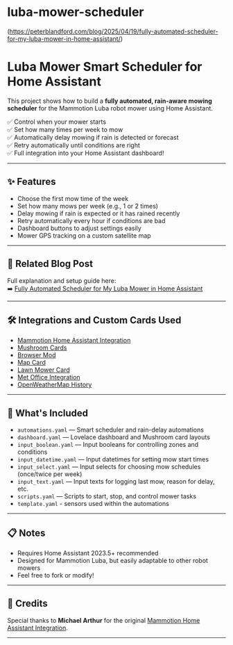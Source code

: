 # luba-mower-scheduler
(https://peterblandford.com/blog/2025/04/19/fully-automated-scheduler-for-my-luba-mower-in-home-assistant/)

# Luba Mower Smart Scheduler for Home Assistant

This project shows how to build a **fully automated, rain-aware mowing scheduler** for the Mammotion Luba robot mower using Home Assistant.

✅ Control when your mower starts  
✅ Set how many times per week to mow  
✅ Automatically delay mowing if rain is detected or forecast  
✅ Retry automatically until conditions are right  
✅ Full integration into your Home Assistant dashboard!

---

## ✨ Features

- Choose the first mow time of the week
- Set how many mows per week (e.g., 1 or 2 times)
- Delay mowing if rain is expected or it has rained recently
- Retry automatically every hour if conditions are bad
- Dashboard buttons to adjust settings easily
- Mower GPS tracking on a custom satellite map

---

## 🔗 Related Blog Post

Full explanation and setup guide here:  
➡️ [Fully Automated Scheduler for My Luba Mower in Home Assistant](https://peterblandford.com/blog/2025/04/19/fully-automated-scheduler-for-my-luba-mower-in-home-assistant/)

---

## 🛠 Integrations and Custom Cards Used

- [Mammotion Home Assistant Integration](https://github.com/mikey0000/Mammotion-HA)
- [Mushroom Cards](https://github.com/piitaya/lovelace-mushroom)
- [Browser Mod](https://github.com/thomasloven/hass-browser_mod)
- [Map Card](https://github.com/nathan-gs/ha-map-card)
- [Lawn Mower Card](https://github.com/cociweb/lawn-mower-card)
- [Met Office Integration](https://www.home-assistant.io/integrations/metoffice)
- [OpenWeatherMap History](https://github.com/petergridge/openweathermaphistory)

---

## 📂 What's Included

- `automations.yaml` — Smart scheduler and rain-delay automations
- `dashboard.yaml` — Lovelace dashboard and Mushroom card layouts
- `input_boolean.yaml` — Input booleans for controlling zones and conditions
- `input_datetime.yaml` — Input datetimes for setting mow start times
- `input_select.yaml` — Input selects for choosing mow schedules (once/twice per week)
- `input_text.yaml` — Input texts for logging last mow, reason for delay, etc.
- `scripts.yaml` — Scripts to start, stop, and control mower tasks
- `template.yaml` - sensors used within the automations

---

## 📋 Notes

- Requires Home Assistant 2023.5+ recommended
- Designed for Mammotion Luba, but easily adaptable to other robot mowers
- Feel free to fork or modify!

---

## 📢 Credits

Special thanks to **Michael Arthur** for the original [Mammotion Home Assistant Integration](https://github.com/mikey0000/Mammotion-HA).

---
